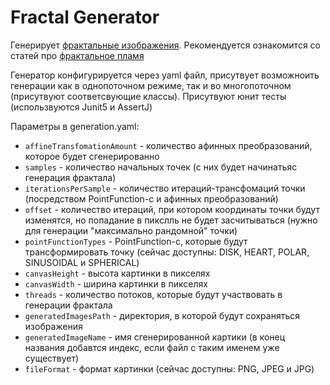 # Fractal Generator
Генерирует [фрактальные изображения](https://github.com/ssspamqe/Fractal-Generator/tree/main/generatedImages). Рекомендуется ознакомится со статей про [фрактальное пламя](https://habr.com/ru/articles/251537/)

Генератор конфигурируется через yaml файл, присутвует возможноить генерации как в однопоточном режиме, так и во многопоточном (присутвуют соответсвующие классы). Присутвуют юнит тесты (использвуются Junit5 и AssertJ)

Параметры в generation.yaml:
- `affineTransfomationAmount` - количество афинных преобразований, которое будет сгенерированно
- `samples` - количество начальных точек (с них будет начинатьяс генерация фрактала)
- `iterationsPerSample` - количество итераций-трансфомаций точки (посредством PointFunction-с и афинных преобразований)
- `offset` - количество итераций, при котором координаты точки будут изменятся, но попадание в пикслль не будет засчитываться (нужно для генерации "максимально рандомной" точки)
- `pointFunctionTypes` - PointFunction-с, которые будут трансформировать точку (сейчас доступны: DISK, HEART, POLAR, SINUSOIDAL и SPHERICAL)
- `canvasHeight` - высота картинки в пикселях
- `canvasWidth` - ширина картинки в пикселях
- `threads` - количество потоков, которые будут участвовать в генерации фрактала
- `generatedImagesPath` - директория, в которой будут сохраняться изображения
- `generatedImageName` - имя сгенерированной картики (в конец названия добавтся индекс, если файл с таким именем уже существует)
- `fileFormat` - формат картинки (сейчас доступны: PNG, JPEG и JPG)

